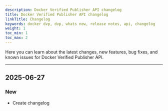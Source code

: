 ```yaml
---
description: Docker Verified Publisher API changelog
title: Docker Verified Publisher API changelog
linkTitle: Changelog
keywords: docker dvp, dvp, whats new, release notes, api, changelog
weight: 1
toc_min: 1
toc_max: 2
---
```


Here you can learn about the latest changes, new features, bug fixes, and known
issues for Docker Verified Publisher API.

---

## 2025-06-27

### New

- Create changelog
